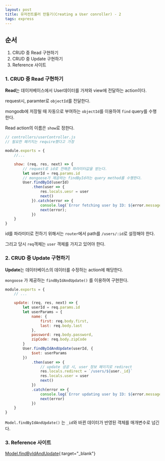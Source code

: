 ```yaml
---
layout: post 
title: 유저컨트롤러 만들기(Creating a User conroller) - 2
tags: express
---
```


## 순서

1. CRUD 중 Read 구현하기
2. CRUD 중 Update 구현하기
3. Reference 사이트
  
### 1. CRUD 중 Read 구현하기

**Read**는 데이저베이스에서 User데이터를 가져와 view에 전달하는 action이다.

request시, paramter로 `objectId`를 전달한다.

mongodb에 저장될 때 자동으로 부여하는 `objectId`를 이용하여 `find` query를 수행한다.

Read action의 이름은 `show`로 정한다.

```javascript
// controllers/userController.js
// 필요한 패키지는 require했다고 가정

module.exports = {
    //...

    show: (req, res, next) => {
        // request로 id로 전해준 파라미터값을 받는다.
        let userId = req.params.id
        // mongoose가 제공하는 findById라는 query method를 수행한다.
        User.findById(userId)
            .then(user => {
                res.locals.uesr = user
                next()
            }).catch(error => {
                console.log(`Error fetching user by ID: ${error.message}`);
                next(error);
            })
    }
}
```

id를 파라미터로 전하기 위해서는 `router`에서 path를 `/users/:id`로 설정해야 한다.

그리고 당시 `req`객체는 `user` 객체를 가지고 있어야 한다.

### 2. CRUD 중 Update 구현하기

**Update**는 데이터베이스의 데이터를 수정하는 action에 해당한다.

`mongoose` 가 제공하는 `findByIdAndUpdate()` 를 이용하여 구현한다.

```javascript
module.exports = {
    // ...

    update: (req, res, next) => {
        let userId = req.params.id
        let userParams = {
            name: {
                first: req.body.first,
                last: req.body.last
            },
            password: req.body.password,
            zipCode: req.body.zipCode
        }
        User.findByIdAndUpdate(userId, {
            $set: userParams
        })
            .then(user => {
                // update 성공 시, user 정보 페이지로 redirect
                res.locals.redirect = `/users/${user._id}`
                res.locals.user = user
                next()
            })
            .catch(error => {
                console.log(`Error updating user by ID: ${error.message}`)
                next(error)
            })
    }
}
```

`Model.findByIdAndUpdate()` 는 `_id`와 바뀐 데이터가 반영된 객체를 매개변수로 넘긴다.

### 3. Reference 사이트

[Model.findByIdAndUpdate](https://mongoosejs.com/docs/api.html#model_Model.findByIdAndUpdate){:target="_blank"}
